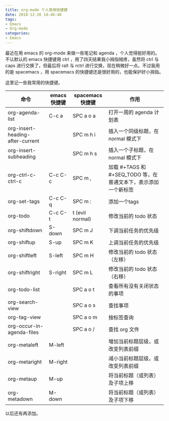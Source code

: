 ```yaml
---
title: org-mode 个人常用快捷键
date: 2018-12-26 14:46:48
tags:
- Emacs
- Org-mode
categories:
- Emacs
---
```


最近在用 emacs 的 org-mode 来做一些笔记和 agenda ，个人觉得挺好用的。不认默认的 emacs 快捷键用 ctrl ，用了四天结果我小拇指贼疼，虽然将 ctrl 与 caps 进行交换了，但最后将 ralt 与 rctrl 进行交换，现在稍微好一点。不过我用的是 spacemacs ，用 spacemacs 的快捷键还是很好用的，也能保护好小拇指。

<!--more-->

这里记一些我常用的快捷键。

| 命令                             | emacs 快捷键 | spacemacs 快捷键 | 作用                                                           |
|----------------------------------|--------------|------------------|----------------------------------------------------------------|
| org-agenda-list                  | C-c a        | SPC a o a        | 打开一周的 agenda 计划表                                       |
| org-insert-heading-after-current |              | SPC m h i        | 插入一个同级标题，在 normal 模式下                             |
| org-insert-subheading            |              | SPC m h s        | 插入一个子标题，在 normal 模式下                               |
| org-ctrl-c-ctrl-c                | C-c C-c      | SPC m ,          | 加载 #+TAGS 和 #+SEQ_TODO 等，在普通文本下，表示添加一个新标签 |
| org-set-tags                     | C-c C-q      | SPC m :          | 添加一个tags                                                   |
| org-todo                         | C-c C-t      | t (evil normal)  | 修改当前的 todo 状态                                           |
| org-shiftdown                    | S-down       | SPC m J          | 下调当前任务的优先级                                           |
| org-shiftup                      | S-up         | SPC m K          | 上调当前任务的优先级                                           |
| org-shiftleft                    | S-left       | SPC m H          | 修改当前的 todo 状态（左移）                                   |
| org-shiftright                   | S-right      | SPC m L          | 修改当前的 todo 状态（右移）                                   |
| org-todo-list                    |              | SPC a o t        | 查看所有没有关闭状态的事项                                     |
| org-search-view                  |              | SPC a o s        | 查找事项                                                       |
| org-tag-view                     |              | SPC a o m        | 按标签查询                                                     |
| org-occur-in-agenda-files        |              | SPC a o /        | 查找 org 文件                                                  |
| org-metaleft                     | M-left       |                  | 增加当前标题层级，或改变列表前缀                               |
| org-metaright                    | M-right      |                  | 减小当前标题层级，或改变列表前缀                               |
| org-metaup                       | M-up         |                  | 将当前标题（或列表）及子项上移                                 |
| org-metadown                     | M-down       |                  | 将当前标题（或列表）及子项下移                              |

以后还有再添加。
